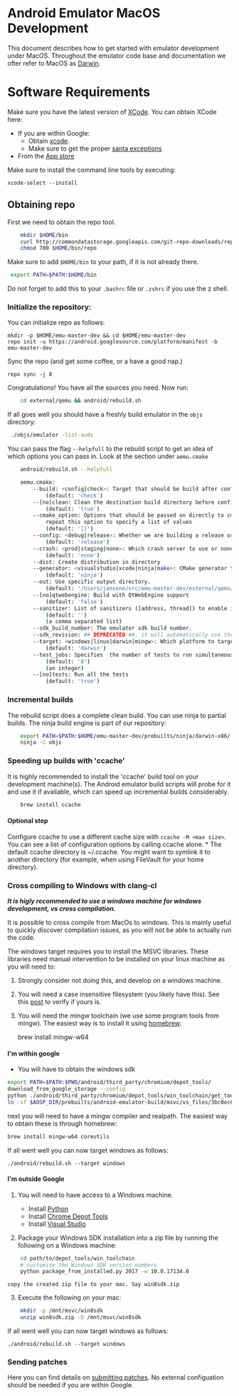 Android Emulator MacOS Development
=====================================

This document describes how to get started with emulator development under MacOS. Throughout the emulator code base and documentation we ofter refer to MacOS as
[Darwin](https://www.howtogeek.com/295067/why-is-macos-software-sometimes-labeled-darwin/).

# Software Requirements

Make sure you have the latest version of [XCode](https://developer.apple.com/xcode/). You can obtain XCode here:

  - If you are within Google:
      -  Obtain [xcode](http://go/xcode).
      -  Make sure to get the proper [santa exceptions](http://go/santaexception)
  - From the [App store](https://apps.apple.com/us/app/xcode/id497799835?ls=1&mt=12)

Make sure to install the command line tools by executing:

    xcode-select --install

## Obtaining repo

First we need to obtain the repo tool.
```sh
    mkdir $HOME/bin
    curl http://commondatastorage.googleapis.com/git-repo-downloads/repo > $HOME/bin/repo
    chmod 700 $HOME/bin/repo
```
Make sure to add `$HOME/bin` to your path, if it is not already there.

```sh
 export PATH=$PATH:$HOME/bin
```
Do not forget to add this to your `.bashrc` file or `.zshrc` if you use the z shell.


 ### Initialize the repository:

You can initialize repo as follows:

    mkdir -p $HOME/emu-master-dev && cd $HOME/emu-master-dev
    repo init -u https://android.googlesource.com/platform/manifest -b emu-master-dev

Sync the repo (and get some coffee, or a have a good nap.)

    repo sync -j 8

Congratulations! You have all the sources you need. Now run:

```sh
    cd external/qemu && android/rebuild.sh
```

If all goes well you should have a freshly build emulator in the `objs` directory:

```sh
 ./objs/emulator -list-avds
```

You can pass the flag `--helpfull` to the rebuild script to get an idea of which options you can pass in. Look at the section under `aemu.cmake`
```sh
    android/rebuild.sh --helpfull

    aemu.cmake:
        --build: <config|check>: Target that should be build after configuration. The config target will only configure the build, no symbol processing or testing will take place.
            (default: 'check')
        --[no]clean: Clean the destination build directory before configuring. Setting this to false will attempt an incremental build. Note that this can introduce cmake caching issues.
            (default: 'true')
        --cmake_option: Options that should be passed on directly to cmake. These will be passed on directly to the underlying cmake project. For example: --cmake_option QEMU_UPSTREAM=FALSE;
            repeat this option to specify a list of values
            (default: '[]')
        --config: <debug|release>: Whether we are building a release or debug configuration.
            (default: 'release')
        --crash: <prod|staging|none>: Which crash server to use or none if you do not want crash uploads.enabling this will result in symbol processing and uploading during install.
            (default: 'none')
        --dist: Create distribution in directory
        --generator: <visualstudio|xcode|ninja|make>: CMake generator to use.
            (default: 'ninja')
        --out: Use specific output directory.
            (default: '/Users/jansene/src/emu-master-dev/external/qemu/objs')
        --[no]qtwebengine: Build with QtWebEngine support
            (default: 'false')
        --sanitizer: List of sanitizers ([address, thread]) to enable in the built binaries.
            (default: '')
            (a comma separated list)
        --sdk_build_number: The emulator sdk build number.
        --sdk_revision: ## DEPRECATED ##, it will automatically use the one defined in source.properties
        --target: <windows|linux|darwin|mingw>: Which platform to target. This will attempt to cross compile if the target does not match the current platform (darwin)
            (default: 'darwin')
        --test_jobs: Specifies  the number of tests to run simultaneously
            (default: '8')
            (an integer)
        --[no]tests: Run all the tests
            (default: 'true')
```
### Incremental builds

The rebuild script does a complete clean build. You can use ninja to partial builds. The ninja build engine is part of our repository:

```sh
    export PATH=$PATH:$HOME/emu-master-dev/prebuilts/ninja/darwin-x86/
    ninja -C objs
```


### Speeding up builds with 'ccache'

It is highly recommended to install the 'ccache' build tool on your development
machine(s). The Android emulator build scripts will probe for it and use it
if available, which can speed up incremental builds considerably.

```sh
    brew install ccache
```
#### Optional step

Configure ccache to use a different cache size with `ccache -M <max size>`. You can see a list of configuration options by calling ccache alone. * The default ccache directory is ~/.ccache. You might want to symlink it to another directory (for example, when using FileVault for your home directory).

### Cross compiling to Windows with clang-cl

***It is higly recommended to use a windows machine for windows development, vs cross compilation.***

It is possible to cross compile from MacOs to windows. This is mainly useful to quickly discover compilation issues, as you will not be able to actually run the code.

The windows target requires you to install the MSVC libraries. These libraries need manual intervention to be installed on your linux machine as you will need to:

  1. Strongly consider not doing this, and develop on a windows machine.
  2. You will need a case insensitive filesystem (you likely have this). See this [post](https://apple.stackexchange.com/questions/71357/how-to-check-if-my-hd-is-case-sensitive-or-not) to verify if yours is.
  3. You will need the mingw toolchain (we use some program tools from mingw). The easiest way is to install it using [homebrew](https://brew.sh/):

        brew install mingw-w64

#### I'm within google

   - You will have to obtain the windows sdk

```sh
export PATH=$PATH:$PWD/android/third_party/chromium/depot_tools/
download_from_google_storage --config
python ./android/third_party/chromium/depot_tools/win_toolchain/get_toolchain_if_necessary.py --toolchain-dir=$AOSP_DIR/prebuilts/android-emulator-build/msvc --force --output-json=res.json 3bc0ec615cf20ee342f3bc29bc991b5ad66d8d2c
ln -sf $AOSP_DIR/prebuilts/android-emulator-build/msvc/vs_files/3bc0ec615cf20ee342f3bc29bc991b5ad66d8d2c $AOSP_DIR/prebuilts/android-emulator-build/msvc/win8sdk
```

next you will need to have a mingw compiler and realpath. The easiest way to obtain these is through homebrew:

```sh
brew install mingw-w64 coreutils
```

If all went well you can now target windows as follows:

    ./android/rebuild.sh --target windows

#### I'm outside Google

  1. You will need to have access to a Windows machine.
      - Install [Python](https://www.python.org/downloads/windows/)
      - Install [Chrome Depot Tools](https://dev.chromium.org/developers/how-tos/depottools)
      - Install [Visual Studio](https://visualstudio.microsoft.com/)

  2. Package your Windows SDK installation into a zip file by running the following on a Windows machine:

```sh
    cd path/to/depot_tools/win_toolchain
    # customize the Windows SDK version numbers
    python package_from_installed.py 2017 -w 10.0.17134.0
```

    copy the created zip file to your mac. Say win8sdk.zip

  3. Execute the following on your mac:

```sh
    mkdir -p /mnt/msvc/win8sdk
    unzip win8sdk.zip -D /mnt/msvc/win8sdk
```

If all went well you can now target windows as follows:

    ./android/rebuild.sh --target windows


### Sending patches

Here you can find details on [submitting patches](
https://gerrit.googlesource.com/git-repo/+/refs/heads/master/SUBMITTING_PATCHES.md). No external configuation should be needed if you are within Google.